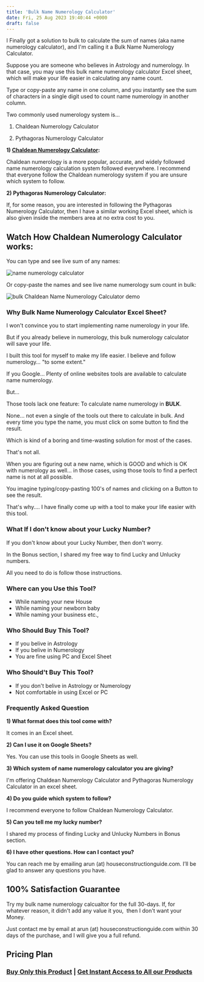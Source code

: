 ```yaml
---
title: 'Bulk Name Numerology Calculator'
date: Fri, 25 Aug 2023 19:40:44 +0000
draft: false
---
```


I Finally got a solution to bulk to calculate the sum of names (aka name numerology calculator), and I'm calling it a Bulk Name Numerology Calculator.

Suppose you are someone who believes in Astrology and numerology. In that case, you may use this bulk name numerology calculator Excel sheet, which will make your life easier in calculating any name count.

Type or copy-paste any name in one column, and you instantly see the sum of characters in a single digit used to count name numerology in another column.

Two commonly used numerology system is…

1) Chaldean Numerology Calculator

2) Pythagoras Numerology Calculator

**1) [Chaldean Numerology Calculator](https://houseconstructionguide.com/instant-name-numerology-calculator.html):**

Chaldean numerology is a more popular, accurate, and widely followed name numerology calculation system followed everywhere. I recommend that everyone follow the Chaldean numerology system if you are unsure which system to follow.

**2) Pythagoras Numerology Calculator:**

If, for some reason, you are interested in following the Pythagoras Numerology Calculator, then I have a similar working Excel sheet, which is also given inside the members area at no extra cost to you.

## Watch How Chaldean Numerology Calculator works:

You can type and see live sum of any names:

![name numerology calculator ](/bulk-name-numerology-calculator/images/image-1.gif "name numerology calculator ")

Or copy-paste the names and see live name numerology sum count in bulk:

![bulk Chaldean Name Numerology Calculator demo](/bulk-name-numerology-calculator/images/image.gif "bulk Chaldean Name Numerology Calculator demo")

### **Why Bulk Name Numerology Calculator Excel Sheet?**

I won't convince you to start implementing name numerology in your life.

But if you already believe in numerology, this bulk numerology calculator will save your life.

I built this tool for myself to make my life easier. I believe and follow numerology… "to some extent."

If you Google… Plenty of online websites tools are available to calculate name numerology.

But...

Those tools lack one feature: To calculate name numerology in **BULK**.

None… not even a single of the tools out there to calculate in bulk. And every time you type the name, you must click on some button to find the result.

Which is kind of a boring and time-wasting solution for most of the cases.

That's not all.

When you are figuring out a new name, which is GOOD and which is OK with numerology as well… in those cases, using those tools to find a perfect name is not at all possible.

You imagine typing/copy-pasting 100's of names and clicking on a Button to see the result.

That's why…. I have finally come up with a tool to make your life easier with this tool.

### What If I don't know about your Lucky Number?

If you don't know about your Lucky Number, then don't worry.

In the Bonus section, I shared my free way to find Lucky and Unlucky numbers.

All you need to do is follow those instructions.

### Where can you Use this Tool?

*   While naming your new House
*   While naming your newborn baby
*   While naming your business etc.,

### Who Should Buy This Tool?

*   If you belive in Astrology
*   If you belive in Numerology
*   You are fine using PC and Excel Sheet

### Who Should't Buy This Tool?

*   If you don't belive in Astrology or Numerology
*   Not comfortable in using Excel or PC

### Frequently Asked Question

**1) What format does this tool come with?**

It comes in an Excel sheet.

**2) Can I use it on Google Sheets?**

Yes. You can use this tools in Google Sheets as well.

**3) Which system of name numerology calculator you are giving?**

I'm offering Chaldean Numerology Calculator and Pythagoras Numerology Calculator in an excel sheet.

**4) Do you guide which system to follow?**

I recommend everyone to follow Chaldean Numerology Calculator.

**5) Can you tell me my lucky number?**

I shared my process of finding Lucky and Unlucky Numbers in Bonus section.

**6) I have other questions. How can I contact you?**

You can reach me by emailing arun (at) houseconstructionguide.com. I’ll be glad to answer any questions you have.

100% Satisfaction Guarantee
---------------------------

Try my bulk name numerology calcualtor for the full 30-days. If, for whatever reason, it didn't add any value it you,  then I don't want your Money.

Just contact me by email at arun (at) houseconstructionguide.com within 30 days of the purchase, and I will give you a full refund.





## Pricing Plan




### [Buy Only this Product](https://pages.razorpay.com/pl_OhzWz4jnDC4Qts/view?product_name=Numerology%20Calculator) | [Get Instant Access to All our Products](https://houseconstructionguide.com/products/#all-access-pass) 